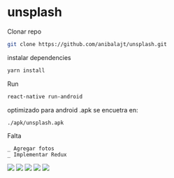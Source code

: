 # unsplash

Clonar repo

```bash
git clone https://github.com/anibalajt/unsplash.git
```

instalar dependencies

```bash
yarn install
```

Run

```bash
react-native run-android
```


optimizado para android
.apk se encuetra en:

```bash
./apk/unsplash.apk
```

Falta

```
_ Agregar fotos
_ Implementar Redux
```


![](https://image.ibb.co/gZRcc7/device_2018_03_26_142401.png)
![](https://preview.ibb.co/cfqg4n/device_2018_03_26_142435.png)
![](https://image.ibb.co/kOuxc7/device_2018_03_26_142531.png)
![](https://preview.ibb.co/gAGXAS/device_2018_03_26_142602.png)
![](https://preview.ibb.co/iC7iH7/device_2018_03_26_142647.png)
